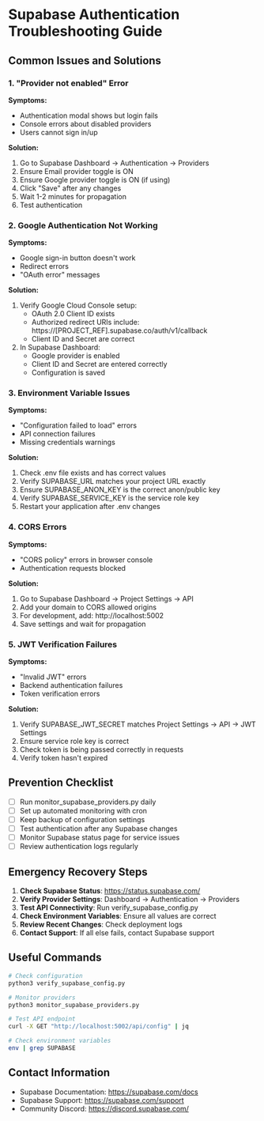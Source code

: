 # Supabase Authentication Troubleshooting Guide

## Common Issues and Solutions

### 1. "Provider not enabled" Error

**Symptoms:**
- Authentication modal shows but login fails
- Console errors about disabled providers
- Users cannot sign in/up

**Solution:**
1. Go to Supabase Dashboard → Authentication → Providers
2. Ensure Email provider toggle is ON
3. Ensure Google provider toggle is ON (if using)
4. Click "Save" after any changes
5. Wait 1-2 minutes for propagation
6. Test authentication

### 2. Google Authentication Not Working

**Symptoms:**
- Google sign-in button doesn't work
- Redirect errors
- "OAuth error" messages

**Solution:**
1. Verify Google Cloud Console setup:
   - OAuth 2.0 Client ID exists
   - Authorized redirect URIs include: https://[PROJECT_REF].supabase.co/auth/v1/callback
   - Client ID and Secret are correct
2. In Supabase Dashboard:
   - Google provider is enabled
   - Client ID and Secret are entered correctly
   - Configuration is saved

### 3. Environment Variable Issues

**Symptoms:**
- "Configuration failed to load" errors
- API connection failures
- Missing credentials warnings

**Solution:**
1. Check .env file exists and has correct values
2. Verify SUPABASE_URL matches your project URL exactly
3. Ensure SUPABASE_ANON_KEY is the correct anon/public key
4. Verify SUPABASE_SERVICE_KEY is the service role key
5. Restart your application after .env changes

### 4. CORS Errors

**Symptoms:**
- "CORS policy" errors in browser console
- Authentication requests blocked

**Solution:**
1. Go to Supabase Dashboard → Project Settings → API
2. Add your domain to CORS allowed origins
3. For development, add: http://localhost:5002
4. Save settings and wait for propagation

### 5. JWT Verification Failures

**Symptoms:**
- "Invalid JWT" errors
- Backend authentication failures
- Token verification errors

**Solution:**
1. Verify SUPABASE_JWT_SECRET matches Project Settings → API → JWT Settings
2. Ensure service role key is correct
3. Check token is being passed correctly in requests
4. Verify token hasn't expired

## Prevention Checklist

- [ ] Run monitor_supabase_providers.py daily
- [ ] Set up automated monitoring with cron
- [ ] Keep backup of configuration settings
- [ ] Test authentication after any Supabase changes
- [ ] Monitor Supabase status page for service issues
- [ ] Review authentication logs regularly

## Emergency Recovery Steps

1. **Check Supabase Status**: https://status.supabase.com/
2. **Verify Provider Settings**: Dashboard → Authentication → Providers
3. **Test API Connectivity**: Run verify_supabase_config.py
4. **Check Environment Variables**: Ensure all values are correct
5. **Review Recent Changes**: Check deployment logs
6. **Contact Support**: If all else fails, contact Supabase support

## Useful Commands

```bash
# Check configuration
python3 verify_supabase_config.py

# Monitor providers
python3 monitor_supabase_providers.py

# Test API endpoint
curl -X GET "http://localhost:5002/api/config" | jq

# Check environment variables
env | grep SUPABASE
```

## Contact Information

- Supabase Documentation: https://supabase.com/docs
- Supabase Support: https://supabase.com/support
- Community Discord: https://discord.supabase.com/
